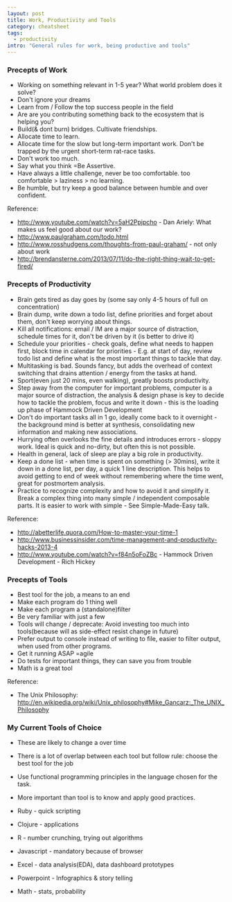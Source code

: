 ```yaml
---
layout: post
title: Work, Productivity and Tools
category: cheatsheet
tags:
  - productivity  
intro: "General rules for work, being productive and tools"
---
```


### Precepts of Work

  - Working on something relevant in 1-5 year? What world problem does it solve?
  - Don't ignore your dreams
  - Learn from / Follow the top success people in the field
  - Are are you contributing something back to the ecosystem that is helping you?
  - Build(& dont burn) bridges. Cultivate friendships.
  - Allocate time to learn.
  - Allocate time for the slow but long-term important work. Don't be trapped by the urgent short-term rat-race tasks.
  - Don't work too much.
  - Say what you think =Be Assertive.
  - Have always a little challenge, never be too comfortable. too comfortable > laziness > no learning.
  - Be humble, but try keep a good balance between humble and over confident.
  

Reference: 
- http://www.youtube.com/watch?v=5aH2Ppjpcho - Dan Ariely: What makes us feel good about our work?
- http://www.paulgraham.com/todo.html
- http://www.rosshudgens.com/thoughts-from-paul-graham/ - not only about work
- http://brendansterne.com/2013/07/11/do-the-right-thing-wait-to-get-fired/

### Precepts of Productivity

  - Brain gets tired as day goes by (some say only 4-5 hours of full on concentration)
  - Brain dump, write down a todo list, define priorities and forget about them, don't keep worrying about things.
  - Kill all notifications: email / IM are a major source of distraction, schedule times for it, don't be driven by it (is better to drive it)
  - Schedule your priorities - check goals, define what needs to happen first, block time in calendar for priorities - E.g. at start of day, review todo list and define what is the most important things to tackle that day.
  - Multitasking is bad. Sounds fancy, but adds the overhead of context switching that drains attention / energy from the tasks at hand.
  - Sport(even just 20 mins, even walking), greatly boosts productivity.
  - Step away from the computer for important problems, computer is a major source of distraction, the analysis & design phase is key to decide how to tackle the problem, focus and write it down - this is the loading up phase of Hammock Driven Development
  - Don't do important tasks all in 1 go, ideally come back to it overnight - the background mind is better at synthesis, consolidating new information and making new associations.
  - Hurrying often overlooks the fine details and introduces errors - sloppy work. Ideal is quick and no-dirty, but often this is not possible.
  - Health in general, lack of sleep are play a big role in productivity.
  - Keep a done list - when time is spent on something (> 30mins), write it down in a done list, per day, a quick 1 line description. This helps to avoid getting to end of week without remembering where the time went, great for postmortem analysis.
  - Practice to recognize complexity and how to avoid it and simplify it. Break a complex thing into many simple / independent composable parts. It is easier to work with simple - See Simple-Made-Easy talk.

Reference: 

- http://abetterlife.quora.com/How-to-master-your-time-1
- http://www.businessinsider.com/time-management-and-productivity-hacks-2013-4
- http://www.youtube.com/watch?v=f84n5oFoZBc - Hammock Driven Development - Rich Hickey

### Precepts of Tools

  - Best tool for the job, a means to an end
  - Make each program do 1 thing well
  - Make each program a (standalone)filter    
  - Be very familiar with just a few
  - Tools will change / deprecate: Avoid investing too much into tools(because will as side-effect resist change in future)
  - Prefer output to console instead of writing to file, easier to filter output, when used from other programs.
  - Get it running ASAP =agile
  - Do tests for important things, they can save you from trouble
  - Math is a great tool

Reference:

- The Unix Philosophy: http://en.wikipedia.org/wiki/Unix_philosophy#Mike_Gancarz:_The_UNIX_Philosophy


### My Current Tools of Choice

- These are likely to change a over time
- There is a lot of overlap between each tool but follow rule: choose the best tool for the job
- Use functional programming principles in the language chosen for the task.
- More important than tool is to know and apply good practices.


- Ruby - quick scripting
- Clojure - applications
- R - number crunching, trying out algorithms
- Javascript - mandatory because of browser
- Excel - data analysis(EDA), data dashboard prototypes
- Powerpoint - Infographics & story telling
- Math - stats, probability